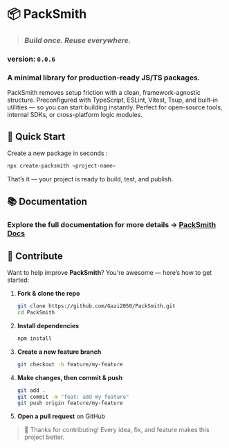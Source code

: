 # 📦 PackSmith
> ### *Build once. Reuse everywhere.*

### version: `0.0.6`

### A minimal library for production-ready JS/TS packages.
PackSmith removes setup friction with a clean, framework-agnostic structure.
Preconfigured with TypeScript, ESLint, Vitest, Tsup, and built-in utilities — so you can start building instantly.
Perfect for open-source tools, internal SDKs, or cross-platform logic modules.

## 🚀 Quick Start

Create a new package in seconds :

```bash
npx create-packsmith <project-name>
```

That’s it — your project is ready to build, test, and publish.

## 📚 Documentation

### Explore the full documentation for more details → **[PackSmith Docs](https://packsmith.vercel.app)**

## 🙌 Contribute

Want to help improve **PackSmith**? You're awesome — here’s how to get started:

1. **Fork & clone the repo**

   ```bash
   git clone https://github.com/Gazi2050/PackSmith.git
   cd PackSmith
   ```

2. **Install dependencies**

   ```bash
   npm install
   ```

3. **Create a new feature branch**

   ```bash
   git checkout -b feature/my-feature
   ```

4. **Make changes, then commit & push**

   ```bash
   git add .
   git commit -m "feat: add my feature"
   git push origin feature/my-feature
   ```

5. **Open a pull request** on GitHub

> 💚 Thanks for contributing! Every idea, fix, and feature makes this project better.
